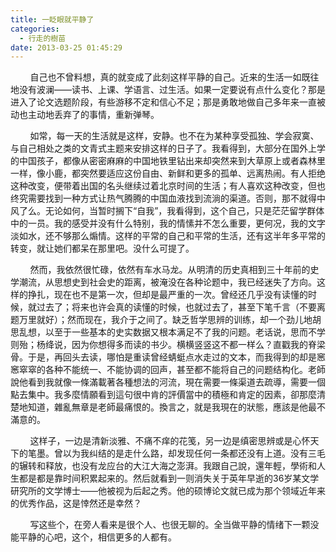 ```yaml
---
title: 一眨眼就平静了
categories:
  - 行走的樹苗
date: 2013-03-25 01:45:29
---
```


        自己也不曾料想，真的就变成了此刻这样平静的自己。近来的生活一如既往地没有波澜——读书、上课、学语言、过生活。如果一定要说有点什么变化？那是进入了论文选题阶段，有些游移不定和信心不足；那是勇敢地做自己多年来一直被动也主动地丢弃了的事情，重新弹琴。

        如常，每一天的生活就是这样，安静。也不在为某种享受孤独、学会寂寞、与自己相处之类的文青式主题来安排这样的日子了。我看得到，大部分在国外上学的中国孩子，都像从密密麻麻的中国地铁里钻出来却突然来到大草原上或者森林里一样，像小鹿，都突然要适应这份自由、新鲜和更多的孤单、远离热闹。有人拒绝这种改变，便带着出国的名头继续过着北京时间的生活；有人喜欢这种改变，但也终究需要找到一种方式让热气腾腾的中国血液找到流淌的渠道。否则，那不就得中风了么。无论如何，当暂时搁下“自我”，我看得到，这个自己，只是茫茫留学群体中的一员。我的感受并没有什么特别，我的情愫并不怎么重要，更何况，我的文字淡如水，还不够那么煽情。这样的平常的自己和平常的生活，还有这半年多平常的转变，就让她们都呆在那里吧。没什么可提了。

        然而，我依然很忙碌，依然有车水马龙。从明清的历史真相到三十年前的史学潮流，从思想史到社会史的距离，被淹没在各种论题中，我已经迷失了方向。这样的挣扎，现在也不是第一次，但却是最严重的一次。曾经还几乎没有读懂的时候，就过去了；将来也许会真的读懂的时候，也就过去了，甚至下笔千言（不要离题万里就好）；然而现在，我介于之间了。缺乏哲学思辨的训练，却一个劲儿地胡思乱想，以至于一些基本的史实数据又根本满足不了我的问题。老话说，思而不学则殆；杨绛说，因为你想得多而读的书少。横横竖竖这不都一样么？直戳我的脊梁骨。于是，再回头去读，哪怕是重读曾经蜻蜓点水走过的文本，而我得到的却是窸窸窣窣的各种不能统一、不能协调的回声，甚至都不能将自己的问题结构化。老師說他看到我就像一條滿載著各種想法的河流，現在需要一條渠道去疏導，需要一個點去集中。我多麼情願看到這句很中肯的評價當中的積極和肯定的因素，卻那麼清楚地知道，雜亂無章是老師最痛恨的。換言之，就是我現在的狀態，應該是他最不滿意的。

        这样子，一边是清新淡雅、不痛不痒的花笺，另一边是缜密思辨或是心怀天下的笔墨。曾以为我纠结的是走什么路，却发现任何一条都还没有上道。没有三毛的辗转和释放，也没有龙应台的大江大海之澎湃。我跟自己說，還年輕，學術和人生都是都是靠时间积累起来的。然后就看到一则消失关于英年早逝的36岁某文学研究所的文学博士——他被视为后起之秀。他的硕博论文就已成为那个领域近年来的优秀作品，这是悻然还是幸然？

        写这些个，在旁人看来是很个人、也很无聊的。全当做平静的情绪下一颗没能平静的心吧，这个，相信更多的人都有。